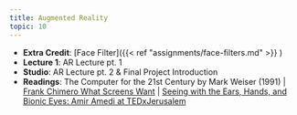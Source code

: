```yaml
---
title: Augmented Reality
topic: 10
---
```

- **Extra Credit**: [Face Filter]({{< ref "assignments/face-filters.md" >}} )
- **Lecture 1**: AR Lecture pt. 1
- **Studio**: AR Lecture pt. 2 & Final Project Introduction
- **Readings**: The Computer for the 21st Century by Mark Weiser (1991) | [Frank Chimero What Screens Want](https://frankchimero.com/blog/2013/what-screens-want/) | [Seeing with the Ears, Hands, and Bionic Eyes: Amir Amedi at TEDxJerusalem](https://www.youtube.com/watch?v=jVBp2nDmg7E)

